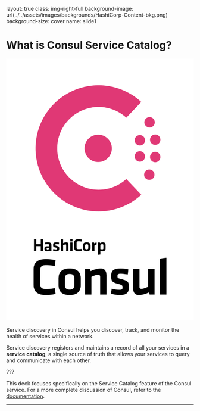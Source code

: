 layout: true
class: img-right-full
background-image: url(../../assets/images/backgrounds/HashiCorp-Content-bkg.png)
background-size: cover
name: slide1

# What is Consul Service Catalog?

![scale:50%](./assets/images/consul-logo-url-trans.png)

Service discovery in Consul helps you discover, track, and monitor the health of services within a network. 

Service discovery registers and maintains a record of all your services in a **service catalog**, a single source of truth that allows your services to query and communicate with each other.

???

This deck focuses specifically on the Service Catalog feature of the Consul service. For a more complete discussion of Consul, refer to the [documentation](https://developer.hashicorp.com/consul).

---
